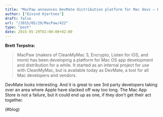 ```yaml
---
title: "MacPaw announces DevMate distribution platform for Mac devs – BrettTerpstra.com"
author: ["Eivind Hjertnes"]
draft: false
url: "/2015/05/29/MacPaw/422"
type: "post"
date: 2015-05-29T02:00:00+02:00
---
```


**Brett Terpstra:**

> MacPaw (makers of CleanMyMac 3, Encrypto, Listen for iOS, and more)
> has been developing a platform for Mac OS app development and
> distribution for a while. It started as an internal project for use
> with CleanMyMac, but is available today as DevMate, a tool for all Mac
> developers and vendors.

DevMate looks interesting. And it is great to see 3rd party developers
taking over an area where Apple have slacked off way too long. The Mac
App Store is not a failure, but it could end up as one, if they don't
get their act together.

(#blog)

